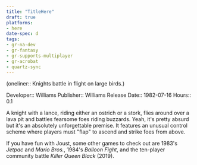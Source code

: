```yaml
---
title: "TitleHere"
draft: true
platforms:
- here
date-spec: d
tags:
- gr-na-dev
- gr-fantasy
- gr-supports-multiplayer
- gr-acrobat 
- quartz-sync
---
```


(oneliner:: Knights battle in flight on large birds.)

Developer:: Williams
Publisher:: Williams
Release Date:: 1982-07-16
Hours:: 0.1

A knight with a lance, riding either an ostrich or a stork, flies around over a lava pit and battles fearsome foes riding buzzards. Yeah, it's pretty absurd but it's an absolutely unforgettable premise. It features an unusual control scheme where players must "flap" to ascend and strike foes from above.

If you have fun with Joust, some other games to check out are 1983's *Jetpac* and *Mario Bros.*, 1984's *Balloon Fight*, and the ten-player community battle *Killer Queen Black* (2019).